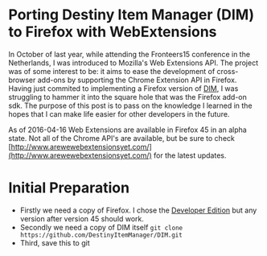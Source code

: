 # Porting Destiny Item Manager (DIM) to Firefox with WebExtensions
In October of last year, while attending the Fronteers15 conference in the Netherlands, I was introduced to Mozilla's Web Extensions API. The project was of some interest to be: it aims to ease the development of cross-browser add-ons by supporting the Chrome Extension API in Firefox. Having just commited to implementing a Firefox version of [DIM](https://github.com/DestinyItemManager/DIM), I was struggling to hammer it into the square hole that was the Firefox add-on sdk. The purpose of this post is to pass on the knowledge I learned in the hopes that I can make life easier for other developers in the future.

As of 2016-04-16 Web Extensions are available in Firefox 45 in an alpha state. Not all of the Chrome API's are available, but be sure to check [http://www.arewewebextensionsyet.com/](http://www.arewewebextensionsyet.com/) for the latest updates.

# Initial Preparation 
* Firstly we need a copy of Firefox. I chose the [Developer Edition](https://www.mozilla.org/en-US/firefox/developer/) but any version after version 45 should work.
* Secondly we need a copy of DIM itself `git clone https://github.com/DestinyItemManager/DIM.git`
* Third, save this to git






